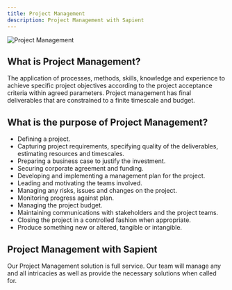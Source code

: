 ```yaml
---
title: Project Management
description: Project Management with Sapient
---
```


<div>
  <img src="https://sbmedia.blob.core.windows.net/images/project-manager-with-adhesive-notes.JPG" srcset="https://sbmedia.blob.core.windows.net/images/project-manager-with-adhesive-notes.JPG 2x" alt="Project Management"/>
</div>

## What is Project Management?

The application of processes, methods, skills, knowledge and experience to achieve specific project objectives according to the project acceptance criteria within agreed parameters. Project management has final deliverables that are constrained to a finite timescale and budget.

## What is the purpose of Project Management?

- Defining a project.
- Capturing project requirements, specifying quality of the deliverables, estimating resources and timescales.
- Preparing a business case to justify the investment.
- Securing corporate agreement and funding.
- Developing and implementing a management plan for the project.
- Leading and motivating the teams involved.
- Managing any risks, issues and changes on the project.
- Monitoring progress against plan.
- Managing the project budget.
- Maintaining communications with stakeholders and the project teams.
- Closing the project in a controlled fashion when appropriate.
- Produce something new or altered, tangible or intangible.

## Project Management with Sapient

Our Project Management solution is full service. Our team will manage any and all intricacies as well as provide the necessary solutions when called for.
